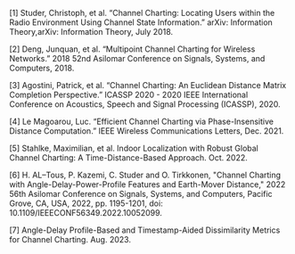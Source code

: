 [1] Studer, Christoph, et al. “Channel Charting: Locating Users within the Radio Environment Using Channel State Information.” arXiv: Information Theory,arXiv: Information Theory, July 2018.

[2] Deng, Junquan, et al. “Multipoint Channel Charting for Wireless Networks.” 2018 52nd Asilomar Conference on Signals, Systems, and Computers, 2018.

[3] Agostini, Patrick, et al. “Channel Charting: An Euclidean Distance Matrix Completion Perspective.” ICASSP 2020 - 2020 IEEE International Conference on Acoustics, Speech and Signal Processing (ICASSP), 2020.

[4] Le Magoarou, Luc. “Efficient Channel Charting via Phase-Insensitive Distance Computation.” IEEE Wireless Communications Letters, Dec. 2021.

[5] Stahlke, Maximilian, et al. Indoor Localization with Robust Global Channel Charting: A Time-Distance-Based Approach. Oct. 2022.

[6] H. AL–Tous, P. Kazemi, C. Studer and O. Tirkkonen, "Channel Charting with Angle-Delay-Power-Profile Features and Earth-Mover Distance," 2022 56th Asilomar Conference on Signals, Systems, and Computers, Pacific Grove, CA, USA, 2022, pp. 1195-1201, doi: 10.1109/IEEECONF56349.2022.10052099.

[7] Angle-Delay Profile-Based and Timestamp-Aided Dissimilarity Metrics for Channel Charting. Aug. 2023.